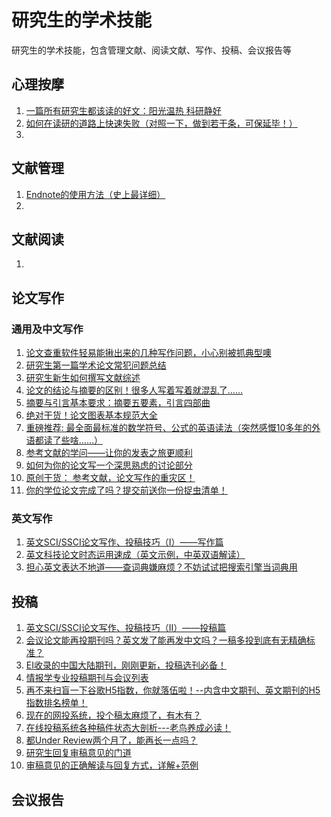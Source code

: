 # 研究生的学术技能
 研究生的学术技能，包含管理文献、阅读文献、写作、投稿、会议报告等

## 心理按摩

1. [一篇所有研究生都该读的好文：阳光温热 科研静好](https://mp.weixin.qq.com/s?__biz=MzA4NjI0Mjg1Mw==&mid=2651090804&idx=2&sn=7ecb289e97eae6dc85aaee4c4a3be377&chksm=843b6c3eb34ce528363958eb5b9d175f8efeb20f45fa96d5cfb00252cb26464f916f68b07453&scene=21#wechat_redirect)
2. [如何在读研的道路上快速失败（对照一下，做到若干条，可保延毕！）](https://mp.weixin.qq.com/s?__biz=MzA4NjI0Mjg1Mw==&mid=2651114124&idx=1&sn=8c4d442cb7377887e08b3cf630bd786e&chksm=843bc9c6b34c40d007ed13834ea2b554fb3626d077e072d62aa7641afd5fd879d39f739914ea&scene=132#wechat_redirect)
3. 

## 文献管理

1. [Endnote的使用方法（史上最详细）](https://mp.weixin.qq.com/s?__biz=MzA4NjI0Mjg1Mw==&mid=2651090635&idx=1&sn=4a2cbb249a56dbd76fdd5c0667e48ffa&chksm=843b6d81b34ce4972383e357d952eb78012a5dd9cb2a7f25fefc6862f6fd26203a4efbce3588&scene=21#wechat_redirect)
2. 

## 文献阅读

1. 

## 论文写作

### 通用及中文写作

1. [论文查重软件轻易能揪出来的几种写作问题，小心别被抓典型噢](https://mp.weixin.qq.com/s?__biz=MzA4NjI0Mjg1Mw==&mid=402776907&idx=1&sn=dfa8aa97cdb9f7cc65c19b42dcadffc3&scene=21#wechat_redirect)
2. [研究生第一篇学术论文常犯问题总结](https://mp.weixin.qq.com/s?__biz=MzA4NjI0Mjg1Mw==&mid=2651085848&idx=1&sn=25d4ca5774a929b62301ee67b9af05d8&chksm=843b5f52b34cd64408ebadb54a44680356f075b1c0c359517eee19af9c39bc9293dc2059e3a5&scene=21#wechat_redirect)
3. [研究生新生如何撰写文献综述](https://mp.weixin.qq.com/s?__biz=MzA4NjI0Mjg1Mw==&mid=2651105770&idx=1&sn=75e02bd253494123934fb7c9ce1669d5&chksm=843baaa0b34c23b6063e3ef619bdcd6851dbc316492cc8872d68ec185691d589c1d8e3e97179&scene=21#wechat_redirect)
4. [论文的结论与摘要的区别！很多人写着写着就混乱了……](https://mp.weixin.qq.com/s?__biz=MzA4NjI0Mjg1Mw==&mid=2651105433&idx=1&sn=8dc7c2e5b65a1620fbf90eafeffad608&chksm=843babd3b34c22c5e5b9cc762a416daeb90d417053981fe4d5e1e0785c7390c0062192e0c6db&scene=21#wechat_redirect)
5. [摘要与引言基本要求：摘要五要素，引言四部曲](https://mp.weixin.qq.com/s/R4WCIxgDM6_xiPsY0VeX-g)
6. [绝对干货！论文图表基本规范大全](https://mp.weixin.qq.com/s?__biz=MzA4NjI0Mjg1Mw==&mid=2651090726&idx=1&sn=9de23cde48fb53df642c7c2ee95a98b6&chksm=843b6c6cb34ce57ab87efc19dd17a8496c0b74ef9da4bef171ad5af905a7f158f1f6ca33e3c5&scene=21&token=72721518&lang=zh_CN#wechat_redirect)
7. [重磅推荐: 最全面最标准的数学符号、公式的英语读法（突然感慨10多年的外语都读了些啥……）](https://mp.weixin.qq.com/s?__biz=MzA4NjI0Mjg1Mw==&mid=2651105119&idx=1&sn=0f1b4c3d89e331a1c95df39e6b2be647&chksm=843ba415b34c2d03a1b74a46f83d6c26d5d8576c734c788cc7c2851829c74b87eca1bd7630d2&scene=21#wechat_redirect)
8. [参考文献的学问——让你的发表之旅更顺利](https://mp.weixin.qq.com/s?__biz=MzA4NjI0Mjg1Mw==&mid=401267086&idx=1&sn=36a34bb218e7c3d9843476473696c537&scene=21#wechat_redirect)
9. [如何为你的论文写一个深思熟虑的讨论部分](https://mp.weixin.qq.com/s/PCChBnMyO_xp686Xj1Ff8g)
10. [原创干货： 参考文献，论文写作的重灾区！](https://mp.weixin.qq.com/s?__biz=MzA4NjI0Mjg1Mw==&mid=2651085485&idx=1&sn=4c439d7459eefa719153098cb61b69d3&scene=21#wechat_redirect)
11. [你的学位论文完成了吗？提交前送你一份捉虫清单！](https://mp.weixin.qq.com/s/SF7LwwskG21exI3g9r9q5Q)

### 英文写作

1. [英文SCI/SSCI论文写作、投稿技巧（I）——写作篇](https://mp.weixin.qq.com/s?__biz=MzA4NjI0Mjg1Mw==&mid=400373243&idx=1&sn=e0ca9173c037667696d6c13903ca60e4&scene=21#wechat_redirect)
2. [英文科技论文时态运用速成（英文示例，中英双语解读）](https://mp.weixin.qq.com/s?__biz=MzA4NjI0Mjg1Mw==&mid=2651090488&idx=1&sn=495bf816f1261d547edf5fcf89c5fda9&chksm=843b6d72b34ce4642ee2e3b44ee8c09dbd3ff1620d8ea075b1a1d062deb45a73503ae804712a&scene=21#wechat_redirect)
3. [担心英文表达不地道——查词典嫌麻烦？不妨试试把搜索引擎当词典用](https://mp.weixin.qq.com/s?__biz=MzA4NjI0Mjg1Mw==&mid=2651084489&idx=1&sn=036886d1c27e4f77f642c7476850c207&scene=21#wechat_redirect)

## 投稿



1. [英文SCI/SSCI论文写作、投稿技巧（II）——投稿篇](https://mp.weixin.qq.com/s?__biz=MzA4NjI0Mjg1Mw==&mid=400400573&idx=1&sn=52e2fee0f3ed5d793216e4f4ae74f29a&scene=21#wechat_redirect)
2. [会议论文能再投期刊吗？英文发了能再发中文吗？一稿多投到底有无精确标准？](https://mp.weixin.qq.com/s?__biz=MzA4NjI0Mjg1Mw==&mid=2651084482&idx=1&sn=89af61fdc5109acef389b4730f96f42e&scene=21#wechat_redirect)
3. [EI收录的中国大陆期刊，刚刚更新，投稿选刊必备！](https://mp.weixin.qq.com/s?__biz=MzA4NjI0Mjg1Mw==&mid=2651093223&idx=1&sn=f63079f371a875a9a5c40ce999ca1a6d&chksm=843b7badb34cf2bb9c2823d8b491a8b5e867e2a8f44242627e55b0a4b97474e443301cfa2a7f&scene=21#wechat_redirect)
4. [情报学专业投稿期刊与会议列表]()
5. [再不来扫盲一下谷歌H5指数，你就落伍啦！--内含中文期刊、英文期刊的H5指数排名榜单！](https://mp.weixin.qq.com/s?__biz=MzA4NjI0Mjg1Mw==&mid=2651084990&idx=1&sn=4d897e645420aec1f295501275ec21d4&scene=21#wechat_redirect)
6. [现在的网投系统，投个稿太麻烦了，有木有？](https://mp.weixin.qq.com/s?__biz=MzA4NjI0Mjg1Mw==&mid=401214782&idx=1&sn=56e6afb7bfd0925e127f3fbe5b0e5f0d&scene=21#wechat_redirect)
7. [在线投稿系统各种稿件状态大剖析---老鸟养成必读！](https://mp.weixin.qq.com/s?__biz=MzA4NjI0Mjg1Mw==&mid=400603240&idx=1&sn=336961d564eb0d24aa6bf286dc08f62a&scene=21#wechat_redirect)
8. [都Under Review两个月了，能再长一点吗？](https://mp.weixin.qq.com/s?__biz=MzA4NjI0Mjg1Mw==&mid=400112865&idx=3&sn=4c714845f5972ea5f86c7355c9d9c97f&scene=21#wechat_redirect)
9. [研究生回复审稿意见的门道](https://mp.weixin.qq.com/s?__biz=MzA4NjI0Mjg1Mw==&mid=2651094893&idx=1&sn=c1f084450923bf81d2d2360c75d89a86&chksm=843b7c27b34cf531ca39dfd38adff263dbf499b0df0fe131147a9c8d5d570fad1e20c290bb02&scene=21#wechat_redirect)
10. [审稿意见的正确解读与回复方式，详解+范例](https://mp.weixin.qq.com/s?__biz=MzA4NjI0Mjg1Mw==&mid=2651105355&idx=1&sn=10bd1ee988f782bbcfae306cb26f013d&chksm=843bab01b34c2217f0e08b0dcfbddb9eadd5c20bc41c352f1ca5e83e6ac78a8974ae9b4773ea&scene=21#wechat_redirect)

## 会议报告




